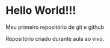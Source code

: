 # Hello World!!!
 Meu primeiro repositório de git e github

 Repositório criado durante aula ao vivo.